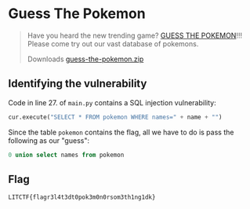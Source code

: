 # Guess The Pokemon
> Have you heard the new trending game? [GUESS THE POKEMON](http://litctf.live:31772/)!!! Please come try out our vast database of pokemons.
>
> Downloads
> [guess-the-pokemon.zip](https://drive.google.com/uc?export=download&id=1_NkoqdEGrYelVcKjVOVOJ0GmlBMxyXUs)

## Identifying the vulnerability
Code in line 27. of `main.py` contains a SQL injection vulnerability:
```py
cur.execute("SELECT * FROM pokemon WHERE names=" + name + "")
```
Since the table `pokemon` contains the flag, all we have to do is pass the following as our "guess":
```sql
0 union select names from pokemon
```

## Flag
`LITCTF{flagr3l4t3dt0pok3m0n0rsom3th1ng1dk}`
